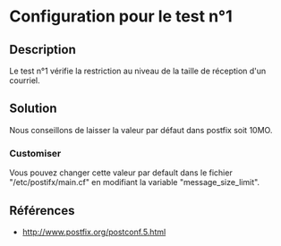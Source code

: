 # Configuration pour le test n°1
## Description
Le test n°1 vérifie la restriction au niveau de la taille de réception d'un courriel.
## Solution
Nous conseillons de laisser la valeur par défaut dans postfix soit 10MO.
### Customiser
Vous pouvez changer cette valeur par default dans le fichier "/etc/postifx/main.cf" en modifiant la variable "message_size_limit".
## Références
  - http://www.postfix.org/postconf.5.html
